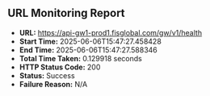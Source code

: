 ## URL Monitoring Report

- **URL:** https://api-gw1-prod1.fisglobal.com/gw/v1/health
- **Start Time:** 2025-06-06T15:47:27.458428
- **End Time:** 2025-06-06T15:47:27.588346
- **Total Time Taken:** 0.129918 seconds
- **HTTP Status Code:** 200
- **Status:** Success
- **Failure Reason:** N/A
